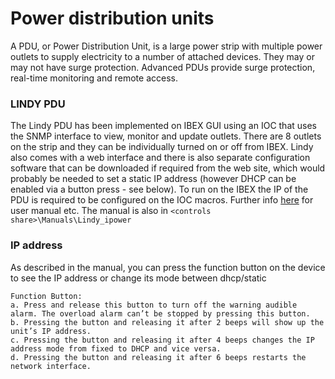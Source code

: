# Power distribution units

A PDU, or Power Distribution Unit, is a large power strip with multiple power outlets to supply electricity to a number of attached devices. They may or may not have surge protection. Advanced PDUs provide surge protection, real-time monitoring and remote access.

### LINDY PDU

The Lindy PDU has been implemented on IBEX GUI using an IOC that uses the SNMP interface to view, monitor and update outlets. There are 8 outlets on the strip and they can be individually turned on or off from IBEX. Lindy also comes with a web interface and there is also separate configuration software that can be downloaded if required from the web site, which would probably be needed to set a static IP address (however DHCP can be enabled via a button press - see below). To run on the IBEX the IP of the PDU is required to be configured on the IOC macros.
Further info [here](https://www.lindy.co.uk/power-c8/power-distribution-unit-pdu-c347) for user manual etc. The manual is also in `<controls share>\Manuals\Lindy_ipower`

### IP address 

As described in the manual, you can press the function button on the device to see the IP address or change its mode between dhcp/static
```
Function Button:
a. Press and release this button to turn off the warning audible alarm. The overload alarm can’t be stopped by pressing this button.
b. Pressing the button and releasing it after 2 beeps will show up the unit’s IP address.
c. Pressing the button and releasing it after 4 beeps changes the IP address mode from fixed to DHCP and vice versa. 
d. Pressing the button and releasing it after 6 beeps restarts the network interface.
```



